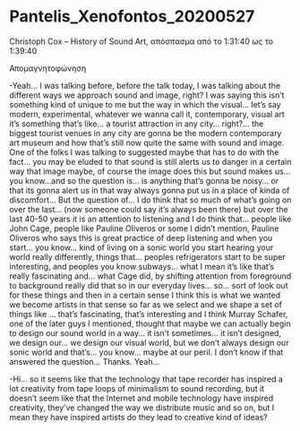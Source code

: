 # Pantelis_Xenofontos_20200527
Christoph Cox – History of Sound Art, απόσπασμα από το 1:31:40 ως το 1:39:40

Απομαγνητοφώνηση

-Yeah… I was talking before, before the talk today, I was talking about the different ways we approach sound and image, right? I was saying this isn’t something kind of unique to me but the way in which the visual… let’s say modern, experimental, whatever we wanna call it, contemporary, visual art it’s something that’s like… a tourist attraction in any city… right?... the biggest tourist venues in any city are gonna be the modern contemporary art museum and how that’s still now quite the same with sound and image. One of the folks I was talking to suggested maybe that has to do with the fact… you may be eluded to that sound is still alerts us to danger in a certain way that image maybe, of course the image does this but sound makes us… you know…and so the question is... is anything that’s gonna be noisy… or that its gonna alert us in that way always gonna put us in a place of kinda of discomfort… But the question of… I do think that so much of what’s going on over the last…  (now someone could say it’s always been there) but over the last 40-50 years it is an attention to listening and I do think that… people like John Cage, people like Pauline Oliveros or some I didn’t mention, Pauline Oliveros who says this is great practice of deep listening and when you start… you know… kind of living on a sonic world you start hearing your world really differently, things that… peoples refrigerators start to be super interesting, and peoples you know subways… what I mean it’s like that’s really fascinating and… what Cage did, by shifting attention from foreground to background really did that so in our everyday lives… so… sort of look out for these things and then in a certain sense I think this is what we wanted we become artists in that sense so far as we select and we shape a set of things like … that’s fascinating, that’s interesting and I think Murray Schafer, one of the later guys I mentioned, thought that maybe we can actually begin to design our sound world in a way… it isn’t sometimes… it isn’t designed, we design our… we design our visual world, but we don’t always design our sonic world and that’s… you know… maybe at our peril. I don’t know if that answered the question... Thanks. Yeah…

-Hi… so it seems like that the technology that tape recorder has inspired a lot creativity from tape loops of minimalism to sound recording, but it doesn’t seem like that the Internet and mobile technology have inspired creativity, they’ve changed the way we distribute music and so on, but I mean they have inspired artists do they lead to creative kind of ideas?
